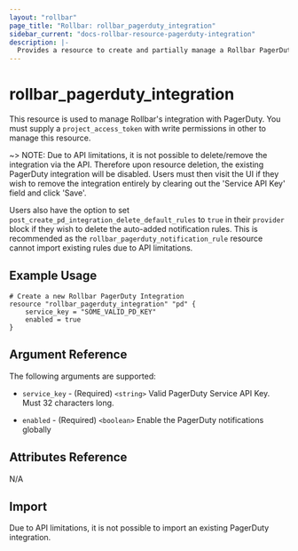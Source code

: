 ```yaml
---
layout: "rollbar"
page_title: "Rollbar: rollbar_pagerduty_integration"
sidebar_current: "docs-rollbar-resource-pagerduty-integration"
description: |-
  Provides a resource to create and partially manage a Rollbar PagerDuty integration.
---
```


# rollbar\_pagerduty\_integration

This resource is used to manage Rollbar's integration with PagerDuty. You must supply a `project_access_token` with write
permissions in other to manage this resource.

~> NOTE: Due to API limitations, it is not possible to delete/remove the integration via the API.
Therefore upon resource deletion, the existing PagerDuty integration will be disabled. Users must then visit the UI
if they wish to remove the integration entirely by clearing out the 'Service API Key' field and click 'Save'.

Users also have the option to set `post_create_pd_integration_delete_default_rules` to `true` in their `provider` block
if they wish to delete the auto-added notification rules. This is recommended as the `rollbar_pagerduty_notification_rule`
resource cannot import existing rules due to API limitations.

## Example Usage

```hcl
# Create a new Rollbar PagerDuty Integration
resource "rollbar_pagerduty_integration" "pd" {
	service_key = "SOME_VALID_PD_KEY"
	enabled = true
}
```

## Argument Reference

The following arguments are supported:

* `service_key` - (Required) `<string>` Valid PagerDuty Service API Key. Must 32 characters long.

* `enabled` - (Required) `<boolean>` Enable the PagerDuty notifications globally

## Attributes Reference

N/A

## Import

Due to API limitations, it is not possible to import an existing PagerDuty integration.